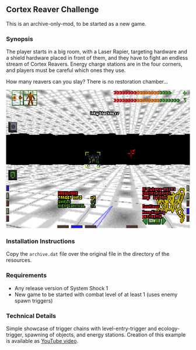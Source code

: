 ## Cortex Reaver Challenge

This is an archive-only-mod, to be started as a new game.

### Synopsis

The player starts in a big room, with a Laser Rapier, targeting hardware and a shield hardware placed in front of them,
and they have to fight an endless stream of Cortex Reavers. Energy charge stations are in the four corners, and players must be careful
which ones they use.

How many reavers can you slay? There is no restoration chamber...

![Screenshot](CortexReaverChallenge.png "Screenshot")

### Installation Instructions

Copy the ```archive.dat``` file over the original file in the directory of the resources.


### Requirements

* Any release version of System Shock 1
* New game to be started with combat level of at least 1 (uses enemy spawn triggers)


### Technical Details

Simple showcase of trigger chains with level-entry-trigger and ecology-trigger, spawning of objects, and energy stations.
Creation of this example is available as [YouTube video](https://www.youtube.com/watch?v=gC06pc9SzRc).
